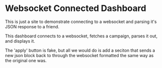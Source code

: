 # Websocket Connected Dashboard

This is just a site to demonstrate connecting to a websocket and parsing it's JSON response to a friend.

This dashboard connects to a websocket, fetches a campaign, parses it out, and displays it.

The 'apply' button is fake, but all we would do is add a seciton that sends a new json block back to through the websocket formatted the same way as the original one was.

